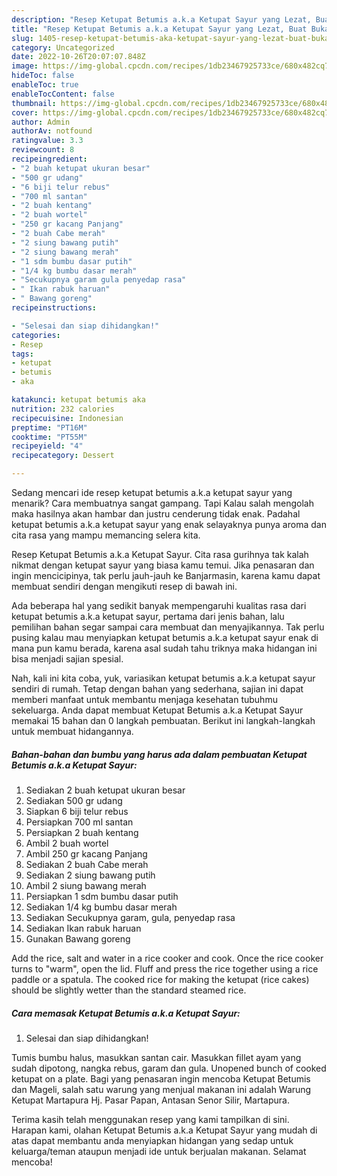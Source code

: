 ```yaml
---
description: "Resep Ketupat Betumis a.k.a Ketupat Sayur yang Lezat, Buat Buka Puasa}"
title: "Resep Ketupat Betumis a.k.a Ketupat Sayur yang Lezat, Buat Buka Puasa}"
slug: 1405-resep-ketupat-betumis-aka-ketupat-sayur-yang-lezat-buat-buka-puasa
category: Uncategorized
date: 2022-10-26T20:07:07.848Z
image: https://img-global.cpcdn.com/recipes/1db23467925733ce/680x482cq70/ketupat-betumis-aka-ketupat-sayur-foto-resep-utama.jpg
hideToc: false
enableToc: true
enableTocContent: false
thumbnail: https://img-global.cpcdn.com/recipes/1db23467925733ce/680x482cq70/ketupat-betumis-aka-ketupat-sayur-foto-resep-utama.jpg
cover: https://img-global.cpcdn.com/recipes/1db23467925733ce/680x482cq70/ketupat-betumis-aka-ketupat-sayur-foto-resep-utama.jpg
author: Admin
authorAv: notfound
ratingvalue: 3.3
reviewcount: 8
recipeingredient:
- "2 buah ketupat ukuran besar"
- "500 gr udang"
- "6 biji telur rebus"
- "700 ml santan"
- "2 buah kentang"
- "2 buah wortel"
- "250 gr kacang Panjang"
- "2 buah Cabe merah"
- "2 siung bawang putih"
- "2 siung bawang merah"
- "1 sdm bumbu dasar putih"
- "1/4 kg bumbu dasar merah"
- "Secukupnya garam gula penyedap rasa"
- " Ikan rabuk haruan"
- " Bawang goreng"
recipeinstructions:

- "Selesai dan siap dihidangkan!"
categories:
- Resep
tags:
- ketupat
- betumis
- aka

katakunci: ketupat betumis aka 
nutrition: 232 calories
recipecuisine: Indonesian
preptime: "PT16M"
cooktime: "PT55M"
recipeyield: "4"
recipecategory: Dessert

---
```



Sedang mencari ide resep ketupat betumis a.k.a ketupat sayur yang menarik? Cara membuatnya sangat gampang. Tapi Kalau salah mengolah maka hasilnya akan hambar dan justru cenderung tidak enak. Padahal ketupat betumis a.k.a ketupat sayur yang enak selayaknya punya aroma dan cita rasa yang mampu memancing selera kita.


Resep Ketupat Betumis a.k.a Ketupat Sayur. Cita rasa gurihnya tak kalah nikmat dengan ketupat sayur yang biasa kamu temui. Jika penasaran dan ingin mencicipinya, tak perlu jauh-jauh ke Banjarmasin, karena kamu dapat membuat sendiri dengan mengikuti resep di bawah ini.

Ada beberapa hal yang sedikit banyak mempengaruhi kualitas rasa dari ketupat betumis a.k.a ketupat sayur, pertama dari jenis bahan, lalu pemilihan bahan segar sampai cara membuat dan menyajikannya. Tak perlu pusing kalau mau menyiapkan ketupat betumis a.k.a ketupat sayur enak di mana pun kamu berada, karena asal sudah tahu triknya maka hidangan ini bisa menjadi sajian spesial.


Nah, kali ini kita coba, yuk, variasikan ketupat betumis a.k.a ketupat sayur sendiri di rumah. Tetap dengan bahan yang sederhana, sajian ini dapat memberi manfaat untuk membantu menjaga kesehatan tubuhmu sekeluarga. Anda dapat membuat Ketupat Betumis a.k.a Ketupat Sayur memakai 15 bahan dan 0 langkah pembuatan. Berikut ini langkah-langkah untuk membuat hidangannya.

<!--inarticleads1-->

##### Bahan-bahan dan bumbu yang harus ada dalam pembuatan Ketupat Betumis a.k.a Ketupat Sayur:

1. Sediakan 2 buah ketupat ukuran besar
1. Sediakan 500 gr udang
1. Siapkan 6 biji telur rebus
1. Persiapkan 700 ml santan
1. Persiapkan 2 buah kentang
1. Ambil 2 buah wortel
1. Ambil 250 gr kacang Panjang
1. Sediakan 2 buah Cabe merah
1. Sediakan 2 siung bawang putih
1. Ambil 2 siung bawang merah
1. Persiapkan 1 sdm bumbu dasar putih
1. Sediakan 1/4 kg bumbu dasar merah
1. Sediakan Secukupnya garam, gula, penyedap rasa
1. Sediakan  Ikan rabuk haruan
1. Gunakan  Bawang goreng


Add the rice, salt and water in a rice cooker and cook. Once the rice cooker turns to &#34;warm&#34;, open the lid. Fluff and press the rice together using a rice paddle or a spatula. The cooked rice for making the ketupat (rice cakes) should be slightly wetter than the standard steamed rice. 

<!--inarticleads2-->

##### Cara memasak Ketupat Betumis a.k.a Ketupat Sayur:


1. Selesai dan siap dihidangkan!

Tumis bumbu halus, masukkan santan cair. Masukkan fillet ayam yang sudah dipotong, nangka rebus, garam dan gula. Unopened bunch of cooked ketupat on a plate. Bagi yang penasaran ingin mencoba Ketupat Betumis dan Mageli, salah satu warung yang menjual makanan ini adalah Warung Ketupat Martapura Hj. Pasar Papan, Antasan Senor Silir, Martapura. 

Terima kasih telah menggunakan resep yang kami tampilkan di sini. Harapan kami, olahan Ketupat Betumis a.k.a Ketupat Sayur yang mudah di atas dapat membantu anda menyiapkan hidangan yang sedap untuk keluarga/teman ataupun menjadi ide untuk berjualan makanan. Selamat mencoba!
